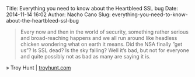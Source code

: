 Title: Everything you need to know about the Heartbleed SSL bug
Date: 2014-11-14 16:02
Author: Nacho Cano
Slug: everything-you-need-to-know-about-the-heartbleed-ssl-bug

> Every now and then in the world of security, something rather serious
> and broad-reaching happens and we all run around like headless chicken
> wondering what on earth it means. Did the NSA finally ”get us”? Is SSL
> dead? Is the sky falling? Well it’s bad, but not for everyone and
> quite possibly not as bad as many are saying it is.

» Troy Hunt | [troyhunt.com][]

  [troyhunt.com]: http://www.troyhunt.com/2014/04/everything-you-need-to-know-about.html
    "Everything you need to know about the Heartbleed SSL bug"
